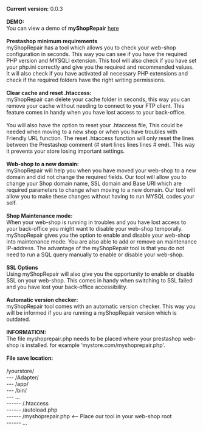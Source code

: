 <b>Current version:</b> 0.0.3<br><br>
<b>DEMO:</b><br>
You can view a demo of <b>myShopRepair</b> <a href="https://crezzur.com/demoshop17/myshoprepair.php?crezzur_token=b48a877f50d20963eaa2ccab09651c" target="_blank">here</a>
<br><br>
<b>Prestashop minimum requirements</b><br>
myShopRepair has a tool which allows you to check your web-shop configuration in seconds.
This way you can see if you have the required PHP version and MYSQLI extension. This tool will also check if you have set your php.ini correctly and give you the required and recommended values.
<br>
It will also check if you have activated all necessary PHP extensions and check if the required folders have the right writing permissions.
<br><br>
<b>Clear cache and reset .htaccess:</b><br>
myShopRepair can delete your cache folder in seconds, this way you can remove your cache without needing to connect to your FTP client. This feature comes in handy when you have lost access to your back-office.
<br><br>
You will also have the option to reset your .htaccess file, This could be needed when moving to a new shop or when you have troubles with Friendly URL function.
The reset .htaccess function will only reset the lines between the Prestashop comment (# ~~start~~ lines lines  lines # ~~end~~). This way it prevents your store losing important settings.
<br><br>
<b>Web-shop to a new domain:</b><br>
myShopRepair will help you when you have moved your web-shop to a new domain and did not change the required fields. Our tool will allow you to change your Shop domain name, SSL domain and Base URI which are required parameters to change when moving to a new domain. Our tool will allow you to make these changes without having to run MYSQL codes your self.
<br><br>
<b>Shop Maintenance mode:</b><br>
When your web-shop is running in troubles and you have lost access to your back-office you might want to disable your web-shop temporally.
myShopRepair gives you the option to enable and disable your web-shop into maintenance mode. You are also able to add or remove an maintenance IP-address.
The advantage of the myShopRepair tool is that you do not need to run a SQL query manually to enable or disable your web-shop.
<br><br>
<b>SSL Options</b><br>
Using myShopRepair will also give you the opportunity  to enable or disable SSL on your web-shop. This comes in handy when switching to SSL failed and you have lost your back-office accessibility.
<br><br>
<b>Automatic version checker:</b><br>
myShopRepair tool comes with an automatic version checker. This way you will be informed if you are running a myShopRepair version which is outdated.
<br><br>
<b>INFORMATION:</b><br>
The file myshoprepair.php needs to be placed where your prestashop web-shop is installed. for example 'mystore.com/myshoprepair.php'.
<br><br>
<b>File save location:</b><br>
<br>
/yourstore/<br>
--- /Adapter/<br>
--- /app/<br>
--- /bin/<br>
--- ...<br>
------ /.htaccess<br>
------ /autoload.php<br>
------ /myshoprepair.php <-- Place our tool in your web-shop root<br>
------ ...<br>
